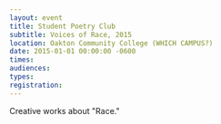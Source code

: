 ```yaml
---
layout: event
title: Student Poetry Club
subtitle: Voices of Race, 2015
location: Oakton Community College (WHICH CAMPUS?)
date: 2015-01-01 00:00:00 -0600
times: 
audiences: 
types: 
registration: 
---
```

Creative works about "Race."
